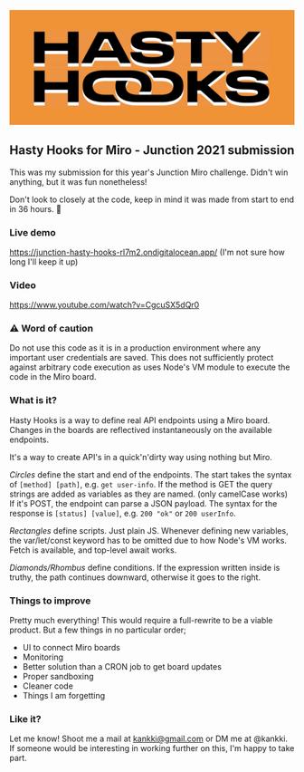 ![Hasty Hooks](/logo.png?raw=true)

## Hasty Hooks for Miro - Junction 2021 submission

This was my submission for this year's Junction Miro challenge. Didn't win anything, but it was fun nonetheless!

Don't look to closely at the code, keep in mind it was made from start to end in 36 hours. 😬

### Live demo
https://junction-hasty-hooks-rl7m2.ondigitalocean.app/
(I'm not sure how long I'll keep it up)

### Video
https://www.youtube.com/watch?v=CgcuSX5dQr0

### ⚠️ Word of caution

Do not use this code as it is in a production environment where any important user credentials are saved. This does not sufficiently protect against arbitrary code execution as uses Node's VM module to execute the code in the Miro board.

### What is it? 

Hasty Hooks is a way to define real API endpoints using a Miro board. Changes in the boards are reflectived instantaneously on the available endpoints. 

It's a way to create API's in a quick'n'dirty way using nothing but Miro.

*Circles* define the start and end of the endpoints. The start takes the syntax of `[method] [path]`, e.g. `get user-info`. If the method is GET the query strings are added as variables as they are named. (only camelCase works) If it's POST, the endpoint can parse a JSON payload. The syntax for the response is `[status] [value]`, e.g. `200 "ok"` or `200 userInfo`.

*Rectangles* define scripts. Just plain JS. Whenever defining new variables, the var/let/const keyword has to be omitted due to how Node's VM works. Fetch is available, and top-level await works.

*Diamonds/Rhombus* define conditions. If the expression written inside is truthy, the path continues downward, otherwise it goes to the right.

### Things to improve

Pretty much everything! This would require a full-rewrite to be a viable product. But a few things in no particular order;

- UI to connect Miro boards
- Monitoring
- Better solution than a CRON job to get board updates
- Proper sandboxing
- Cleaner code
- Things I am forgetting

### Like it?

Let me know! Shoot me a mail at kankki@gmail.com or DM me at @kankki. If someone would be interesting in working further on this, I'm happy to take part.
